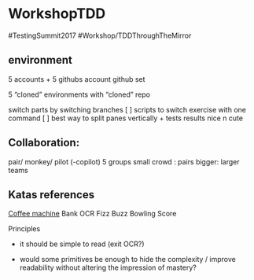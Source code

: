 # WorkshopTDD
#TestingSummit2017
#Workshop/TDDThroughTheMirror

## environment
5 accounts + 5 githubs account
github set

5 “cloned” environments with “cloned” repo

switch parts by switching branches
[ ] scripts to switch exercise with one command
[ ] best way to split panes vertically + tests results nice n cute

## Collaboration:
pair/ monkey/ pilot (-copilot)
5 groups
small crowd : pairs
bigger: larger teams


## Katas references
[Coffee machine](http://simcap.github.io/coffeemachine/index.html)
Bank OCR
Fizz Buzz
Bowling Score

Principles
* it should be simple to read (exit OCR?)
- would some primitives be enough to hide the complexity / improve readability without altering the impression of mastery? 




